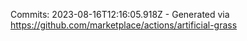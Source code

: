 Commits: 2023-08-16T12:16:05.918Z - Generated via https://github.com/marketplace/actions/artificial-grass
<br>
